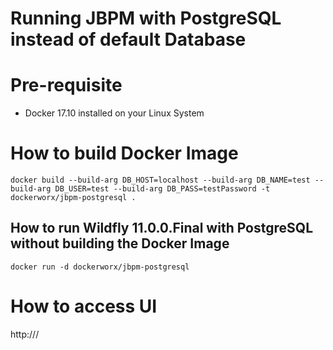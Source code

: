 # Running JBPM with PostgreSQL instead of default Database

# Pre-requisite

- Docker 17.10 installed on your Linux System


# How to build Docker Image 

```
docker build --build-arg DB_HOST=localhost --build-arg DB_NAME=test --build-arg DB_USER=test --build-arg DB_PASS=testPassword -t dockerworx/jbpm-postgresql .
```

## How to run Wildfly 11.0.0.Final with PostgreSQL without building the Docker Image

```
docker run -d dockerworx/jbpm-postgresql

```

# How to access UI

http://<IP>/
  
  
